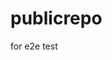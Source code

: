 # publicrepo
for e2e test

































































































































































































































































































































































































































































































































































































































































































































































































































































































































































































































































































































































































































































































































































































































































































































































































































































































































































































































































































































































































































































































































































































































































































































































































































































































































































































































































































































































































































































































































































































































































































































































































































































































































































































































































































































































































































































































































































































































































































































































































































































































































































































































































































































































